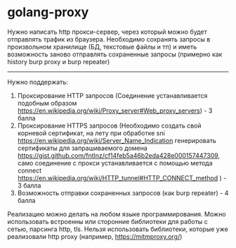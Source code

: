# golang-proxy

Нужно написать http прокси-сервер, через который можно будет отправлять трафик из браузера. Необходимо сохранять запросы в произвольном хранилище (БД, текстовые файлы и тп) и иметь возможность заново отправлять сохраненные запросы (примерно как history burp proxy и burp repeater)

----
Нужно поддержать:
1. Проксирование HTTP запросов (Соединение устанавливается подобным образом https://en.wikipedia.org/wiki/Proxy_server#Web_proxy_servers) - 3 балла
2. Проксирование HTTPS запросов (Необходимо создать свой корневой сертификат, на лету при обработке sni https://en.wikipedia.org/wiki/Server_Name_Indication генерировать сертификаты для запрашиваемого домена https://gist.github.com/fntlnz/cf14feb5a46b2eda428e000157447309, само соединение с прокси устанавливается с помощью метода connect https://en.wikipedia.org/wiki/HTTP_tunnel#HTTP_CONNECT_method ) - 3 балла
3. Возможность отправки сохраненных запросов (как burp repeater) - 4 балла

Реализацию можно делать на любом языке программирования. Можно использовать встроенны или сторонние библиотеки для работы с сетью, парсинга http, tls. Нельзя использовать библиотеки, которые уже реализовали http proxy (например, https://mitmproxy.org/)